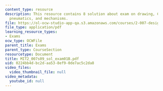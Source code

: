 ```yaml
---
content_type: resource
description: This resource contains 8 solution about exam on drawing, CAD, motors,
  pneumatics, and mechanisms.
file: https://ol-ocw-studio-app-qa.s3.amazonaws.com/courses/2-007-design-and-manufacturing-i-spring-2009/0224bb4dbc2daa538ef90de7ac5c2da8_MIT2_007s09_sol_exam01B.pdf
file_type: application/pdf
learning_resource_types:
- Exams
ocw_type: OCWFile
parent_title: Exams
parent_type: CourseSection
resourcetype: Document
title: MIT2_007s09_sol_exam01B.pdf
uid: 0224bb4d-bc2d-aa53-8ef9-0de7ac5c2da8
video_files:
  video_thumbnail_file: null
video_metadata:
  youtube_id: null
---
```

